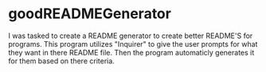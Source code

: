 # goodREADMEGenerator

I was tasked to create a README generator to create better README'S for programs. This program utilizes "Inquirer" to give the user prompts for what they want in there README file. Then the program automaticly generates it for them based on there criteria.